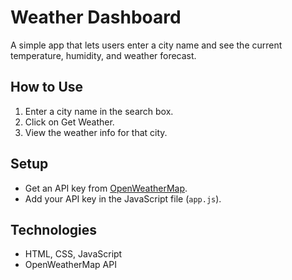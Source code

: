 # Weather Dashboard

A simple app that lets users enter a city name and see the current temperature, humidity, and weather forecast.

## How to Use

1. Enter a city name in the search box.
2. Click on Get Weather.
3. View the weather info for that city.

## Setup

- Get an API key from [OpenWeatherMap](https://openweathermap.org/api).
- Add your API key in the JavaScript file (`app.js`).

## Technologies

- HTML, CSS, JavaScript
- OpenWeatherMap API
